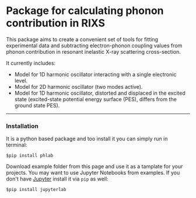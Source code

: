 # Package for calculating  phonon contribution in RIXS

This package aims to create a convenient set of tools for fitting experimental data and subtracting electron-phonon coupling values from phonon contribution in resonant inelastic X-ray scattering cross-section.

It currently includes:

- Model for 1D harmonic oscillator interacting with a single electronic level.
- Model for 2D harmonic oscillator (two modes active).
- Model for 1D harmonic oscillator, distorted and displaced in the excited state (excited-state potential energy surface (PES), differs from the ground state PES).

---
### Installation
It is a python based package and too install it you can simply run in terminal: 

`$pip install phlab`

Download example folder from this page and use it as a tamplate for your projects. You may want to use Jupyter Notebooks from examples. If you don't have [Jupyter](https://jupyter.org/documentation) install it  via `pip` as well:

`$pip install jupyterlab` 


